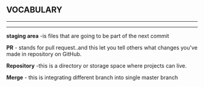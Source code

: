 ## VOCABULARY
---
---

**staging area** -is files that are going to be part of the next commit

**PR** - stands for pull request..and this let you tell others what changes you've made in repository on GitHub.

**Repository** -this is a directory or storage space where projects can live.

**Merge** - this is integrating different branch into single master branch

